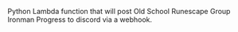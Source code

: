 Python Lambda function that will post Old School Runescape Group Ironman Progress to discord via a webhook.

